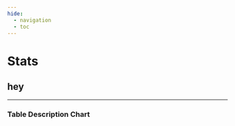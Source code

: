 ```yaml
---
hide:
  - navigation
  - toc
---
```



# Stats

<source-table name="stats" file="../data/2025-03-28_stats.parquet"></source-table>







## hey



<bar-chart-grid
  table="stats"
  measure="count(distinct user)"
  by="user_month_profile, bigfunction, domain, status, project"
  order_by="count(distinct user) desc"
  limit="15"
  horizontal="true">
</bar-chart-grid>




---



### Table Description Chart

<div>
<table-description-chart table="stats"></table-description-chart>
</div>


<script type="module" src="../../src/database_connectors/duckdb.js"></script>
<script type="module" src="../../src/data_components/source_tables.js"></script>
<script type="module" src="../../src/visualization_components/echarts.js"></script>
<script type="module" src="../../src/visualization_components/datatable.js"></script>
<script type="module" src="../../src/visualization_components/score_cards.js"></script>
